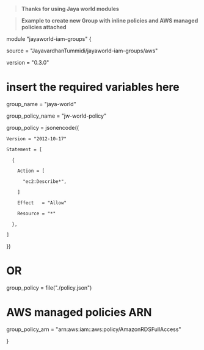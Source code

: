 > **Thanks for using Jaya world modules**

> **Example to create new Group with inline policies and AWS managed policies attached**

module "jayaworld-iam-groups" {

  source  = "JayavardhanTummidi/jayaworld-iam-groups/aws"

  version = "0.3.0"
  # insert the required variables here

  group_name = "jaya-world"

  group_policy_name = "jw-world-policy"

  group_policy = jsonencode({

    Version = "2012-10-17"

    Statement = [

      {

        Action = [

          "ec2:Describe*",

        ]

        Effect   = "Allow"

        Resource = "*"

      },

    ]

  })
  
  # OR 
  group_policy = file("./policy.json")

# AWS managed policies ARN
group_policy_arn = "arn:aws:iam::aws:policy/AmazonRDSFullAccess"

}